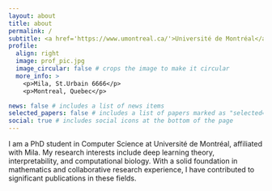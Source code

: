 ```yaml
---
layout: about
title: about
permalink: /
subtitle: <a href='https://www.umontreal.ca/'>Université de Montréal</a>.
profile:
  align: right
  image: prof_pic.jpg
  image_circular: false # crops the image to make it circular
  more_info: >
    <p>Mila, St.Urbain 6666</p>
    <p>Montreal, Quebec</p>

news: false # includes a list of news items
selected_papers: false # includes a list of papers marked as "selected={true}"
social: true # includes social icons at the bottom of the page
---
```


I am a PhD student in Computer Science at Université de Montréal, affiliated with Mila. My research interests include deep learning theory, interpretability, and computational biology. With a solid foundation in mathematics and collaborative research experience, I have contributed to significant publications in these fields.